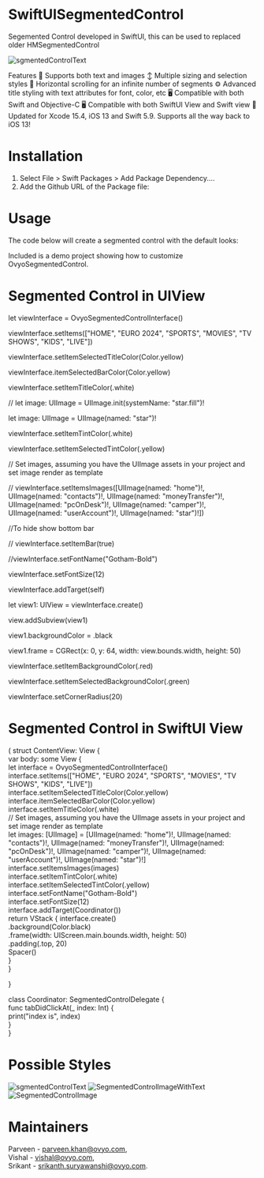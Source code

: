 # SwiftUISegmentedControl
Segemented Control developed in SwiftUI, this can be used to replaced older HMSegmentedControl

![sgmentedControlText](https://github.com/parveen-khan-ovyo/OvyoSegmentedControl/assets/135009495/ff8bb9e6-9c36-4b04-a754-f25a7fb0ef15)

Features
📸 Supports both text and images
↕️ Multiple sizing and selection styles
📜 Horizontal scrolling for an infinite number of segments
⚙️ Advanced title styling with text attributes for font, color, etc
🖥 Compatible with both Swift and Objective-C
🖥 Compatible with both SwiftUI View and Swift view
📱 Updated for Xcode 15.4, iOS 13 and Swift 5.9. Supports all the way back to iOS 13!

# Installation
1. Select File > Swift Packages > Add Package Dependency....
2. Add the Github URL of the Package file:

# Usage

The code below will create a segmented control with the default looks:

Included is a demo project showing how to customize OvyoSegmentedControl.

# Segmented Control in UIView

let viewInterface = OvyoSegmentedControlInterface()

viewInterface.setItems(["HOME", "EURO 2024", "SPORTS", "MOVIES", "TV SHOWS", "KIDS", "LIVE"])

viewInterface.setItemSelectedTitleColor(Color.yellow)

viewInterface.itemSelectedBarColor(Color.yellow)

viewInterface.setItemTitleColor(.white)

// let image: UIImage = UIImage.init(systemName: "star.fill")!

let image: UIImage = UIImage(named: "star")!

viewInterface.setItemTintColor(.white)

viewInterface.setItemSelectedTintColor(.yellow)
        
// Set images, assuming you have the UIImage assets in your project and set image render as template

// viewInterface.setItemsImages([UIImage(named: "home")!, UIImage(named: "contacts")!, UIImage(named: "moneyTransfer")!, UIImage(named: "pcOnDesk")!,
UIImage(named: "camper")!, UIImage(named: "userAccount")!, UIImage(named: "star")!])

//To hide show bottom bar

//  viewInterface.setItemBar(true)
      
//viewInterface.setFontName("Gotham-Bold")

viewInterface.setFontSize(12)

viewInterface.addTarget(self)

let view1: UIView = viewInterface.create()

view.addSubview(view1)

view1.backgroundColor = .black

view1.frame = CGRect(x: 0, y: 64, width: view.bounds.width, height: 50)

viewInterface.setItemBackgroundColor(.red)

viewInterface.setItemSelectedBackgroundColor(.green)

viewInterface.setCornerRadius(20)
        

# Segmented Control in SwiftUI View

 ( struct ContentView: View {   
    var body: some View {   
        let interface = OvyoSegmentedControlInterface()   
        interface.setItems(["HOME", "EURO 2024", "SPORTS", "MOVIES", "TV SHOWS", "KIDS", "LIVE"])   
        interface.setItemSelectedTitleColor(Color.yellow)   
        interface.itemSelectedBarColor(Color.yellow)   
        interface.setItemTitleColor(.white)   
        // Set images, assuming you have the UIImage assets in your project and set image render as template   
        let images: [UIImage] = [UIImage(named: "home")!, UIImage(named: "contacts")!, UIImage(named: "moneyTransfer")!, UIImage(named: "pcOnDesk")!, UIImage(named: "camper")!, UIImage(named: "userAccount")!, UIImage(named: "star")!]   
        interface.setItemsImages(images)   
        interface.setItemTintColor(.white)   
        interface.setItemSelectedTintColor(.yellow)   
        interface.setFontName("Gotham-Bold")   
        interface.setFontSize(12)   
        interface.addTarget(Coordinator())   
        return VStack { interface.create()   
                .background(Color.black)    
                .frame(width: UIScreen.main.bounds.width, height: 50)    
                .padding(.top, 20)    
            Spacer()   
        }   
    }   
    
 }  

class Coordinator: SegmentedControlDelegate {   
    func tabDidClickAt(_ index: Int) {   
        print("index is", index)   
    }   
}   

# Possible Styles

![sgmentedControlText](https://github.com/parveen-khan-ovyo/OvyoSegmentedControl/assets/135009495/ff8bb9e6-9c36-4b04-a754-f25a7fb0ef15)
![SegmentedControlImageWithText](https://github.com/parveen-khan-ovyo/OvyoSegmentedControl/assets/135009495/5c5b3e84-39ff-4b64-80e0-5ca7c8f95743)
![SegmentedControlImage](https://github.com/parveen-khan-ovyo/OvyoSegmentedControl/assets/135009495/11596192-3bc7-4934-950e-2a74588c7ab4)

# Maintainers
Parveen - parveen.khan@ovyo.com,   
Vishal - vishal@ovyo.com,   
Srikant - srikanth.suryawanshi@ovyo.com.  
